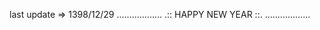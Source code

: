 last update&nbsp;=>&nbsp;1398/12/29
  ..................
.:: HAPPY NEW YEAR ::.
  ..................